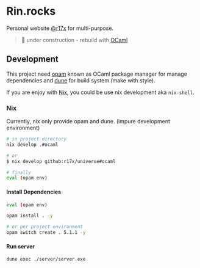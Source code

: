 # **Rin.rocks**

Personal website [@r17x](https://github.com/r17x) for multi-purpose.

> 🚧 under construction - rebuild with [OCaml](https://ocaml.org)


## **Development**

This project need [opam](https://opam.ocaml.org/) known as OCaml package manager for manage dependencies and [dune](https://dune.build/install) for build system (make with style).


If you are enjoy with [Nix](#nix), you could be use nix development aka `nix-shell`.

### **Nix**

Currently, nix only provide opam and dune. (impure development environment)
```bash
# in project directory
nix develop .#ocaml

# or
$ nix develop github:r17x/universe#ocaml

# finally
eval (opam env)
```


#### Install Dependencies
```bash
eval (opam env)

opam install . -y

# or per project environment
opam switch create . 5.1.1 -y
```

#### Run server

```bash
dune exec ./server/server.exe
```
